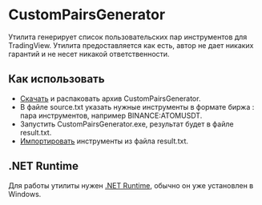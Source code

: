 # CustomPairsGenerator

Утилита генерирует список пользовательских пар инструментов для TradingView.
Утилита предоставляется как есть, автор не дает никаких гарантий и не несет никакой ответственности.

## Как использовать
* [Скачать](https://github.com/vit-utility/CustomPairsGenerator/releases/tag/v1.0.0) и распаковать архив CustomPairsGenerator.
* В файле source.txt указать нужные инструменты в формате биржа : пара инструментов, например BINANCE:ATOMUSDT.
* Запустить CustomPairsGenerator.exe, результат будет в файле result.txt.
* [Импортировать](https://ru.tradingview.com/support/solutions/43000487233/) инструменты из файла result.txt.

## .NET Runtime
Для работы утилиты нужен [.NET Runtime](https://dotnet.microsoft.com/en-us/download/dotnet), обычно он уже установлен в Windows.
